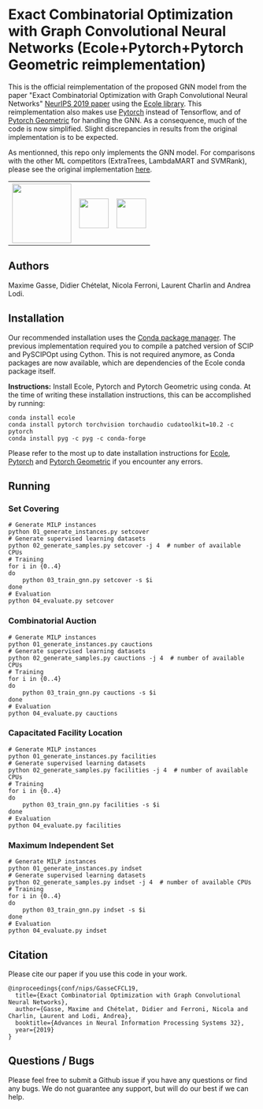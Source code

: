 # Exact Combinatorial Optimization with Graph Convolutional Neural Networks (Ecole+Pytorch+Pytorch Geometric reimplementation)

This is the official reimplementation of the proposed GNN model from the paper "Exact Combinatorial Optimization with Graph Convolutional Neural Networks" [NeurIPS 2019 paper](https://arxiv.org/abs/1906.01629) using the [Ecole library](https://github.com/ds4dm/ecole). This reimplementation also makes use [Pytorch](https://github.com/pytorch/pytorch) instead of Tensorflow, and of [Pytorch Geometric](https://github.com/pyg-team/pytorch_geometric) for handling the GNN. As a consequence, much of the code is now simplified. Slight discrepancies in results from the original implementation is to be expected.

As mentionned, this repo only implements the GNN model. For comparisons with the other ML competitors (ExtraTrees, LambdaMART and SVMRank), please see the original implementation [here](https://github.com/ds4dm/learn2branch).

<table style='border:none;'>
  <tr>
    <th><img src="https://www.ecole.ai/images/ecole-logo.png" height="120"></th>
    <th><img src="https://github.com/pytorch/pytorch/blob/master/docs/source/_static/img/pytorch-logo-dark.png" height="60"></th>
    <th><img src="https://raw.githubusercontent.com/pyg-team/pytorch_geometric/master/docs/source/_static/img/pyg1.svg?sanitize=true" height="60"></th>
  </tr>
</table>

## Authors

Maxime Gasse, Didier Chételat, Nicola Ferroni, Laurent Charlin and Andrea Lodi.

## Installation

Our recommended installation uses the [Conda package manager](https://docs.conda.io/en/latest/miniconda.html). The previous implementation required you to compile a patched version of SCIP and PySCIPOpt using Cython. This is not required anymore, as Conda packages are now available, which are dependencies of the Ecole conda package itself.

__Instructions:__ Install Ecole, Pytorch and Pytorch Geometric using conda. At the time of writing these installation instructions, this can be accomplished by running:

```
conda install ecole
conda install pytorch torchvision torchaudio cudatoolkit=10.2 -c pytorch
conda install pyg -c pyg -c conda-forge
```

Please refer to the most up to date installation instructions for [Ecole](https://github.com/ds4dm/ecole#installation), [Pytorch](https://pytorch.org/get-started/locally) and [Pytorch Geometric](https://github.com/pyg-team/pytorch_geometric#installation) if you encounter any errors.

## Running

### Set Covering
```
# Generate MILP instances
python 01_generate_instances.py setcover
# Generate supervised learning datasets
python 02_generate_samples.py setcover -j 4  # number of available CPUs
# Training
for i in {0..4}
do
    python 03_train_gnn.py setcover -s $i
done
# Evaluation
python 04_evaluate.py setcover
```

### Combinatorial Auction
```
# Generate MILP instances
python 01_generate_instances.py cauctions
# Generate supervised learning datasets
python 02_generate_samples.py cauctions -j 4  # number of available CPUs
# Training
for i in {0..4}
do
    python 03_train_gnn.py cauctions -s $i
done
# Evaluation
python 04_evaluate.py cauctions
```

### Capacitated Facility Location
```
# Generate MILP instances
python 01_generate_instances.py facilities
# Generate supervised learning datasets
python 02_generate_samples.py facilities -j 4  # number of available CPUs
# Training
for i in {0..4}
do
    python 03_train_gnn.py facilities -s $i
done
# Evaluation
python 04_evaluate.py facilities
```

### Maximum Independent Set
```
# Generate MILP instances
python 01_generate_instances.py indset
# Generate supervised learning datasets
python 02_generate_samples.py indset -j 4  # number of available CPUs
# Training
for i in {0..4}
do
    python 03_train_gnn.py indset -s $i
done
# Evaluation
python 04_evaluate.py indset
```

## Citation
Please cite our paper if you use this code in your work.
```
@inproceedings{conf/nips/GasseCFCL19,
  title={Exact Combinatorial Optimization with Graph Convolutional Neural Networks},
  author={Gasse, Maxime and Chételat, Didier and Ferroni, Nicola and Charlin, Laurent and Lodi, Andrea},
  booktitle={Advances in Neural Information Processing Systems 32},
  year={2019}
}
```

## Questions / Bugs
Please feel free to submit a Github issue if you have any questions or find any bugs. We do not guarantee any support, but will do our best if we can help.

